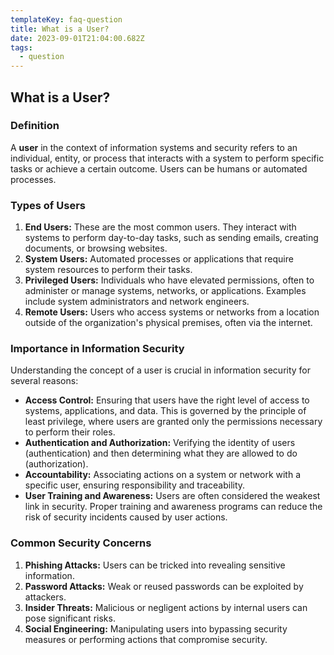 ```yaml
---
templateKey: faq-question
title: What is a User?
date: 2023-09-01T21:04:00.682Z
tags:
  - question
---
```


## What is a User?

### Definition
A **user** in the context of information systems and security refers to an individual, entity, or process that interacts with a system to perform specific tasks or achieve a certain outcome. Users can be humans or automated processes.

### Types of Users

1. **End Users:** These are the most common users. They interact with systems to perform day-to-day tasks, such as sending emails, creating documents, or browsing websites.
2. **System Users:** Automated processes or applications that require system resources to perform their tasks.
3. **Privileged Users:** Individuals who have elevated permissions, often to administer or manage systems, networks, or applications. Examples include system administrators and network engineers.
4. **Remote Users:** Users who access systems or networks from a location outside of the organization's physical premises, often via the internet.

### Importance in Information Security

Understanding the concept of a user is crucial in information security for several reasons:

- **Access Control:** Ensuring that users have the right level of access to systems, applications, and data. This is governed by the principle of least privilege, where users are granted only the permissions necessary to perform their roles.
- **Authentication and Authorization:** Verifying the identity of users (authentication) and then determining what they are allowed to do (authorization).
- **Accountability:** Associating actions on a system or network with a specific user, ensuring responsibility and traceability.
- **User Training and Awareness:** Users are often considered the weakest link in security. Proper training and awareness programs can reduce the risk of security incidents caused by user actions.

### Common Security Concerns

1. **Phishing Attacks:** Users can be tricked into revealing sensitive information.
2. **Password Attacks:** Weak or reused passwords can be exploited by attackers.
3. **Insider Threats:** Malicious or negligent actions by internal users can pose significant risks.
4. **Social Engineering:** Manipulating users into bypassing security measures or performing actions that compromise security.


